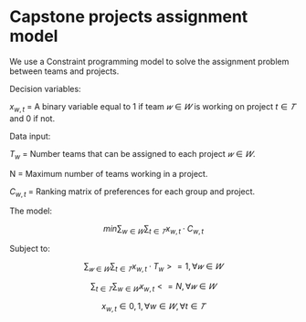 # Capstone projects assignment model

We use a Constraint programming model to solve the assignment problem between teams and projects.

Decision variables:

$x_{w,t}$ = A binary variable equal to 1 if team $𝑤∈𝑊$ is working on project $t∈𝑇$ and 0 if not.

Data input:

$T_{w}$ = Number teams that can be assigned to each project $𝑤∈𝑊$.

N = Maximum number of teams working in a project.

$C_{w,t}$ = Ranking matrix of preferences for each group and project.

The model:

$$ min \sum_{w∈𝑊} \sum_{t∈𝑇} x_{w, t} · C_{w, t} $$

Subject to:

$$ \sum_{𝑤∈𝑊} \sum_{t∈𝑇} x_{w,t} · T_{w}  >= 1,  \forall 𝑤∈𝑊 $$

$$ \sum_{t∈𝑇} \sum_{w∈𝑊} x_{w,t}  <= N,  \forall 𝑤∈𝑊 $$

$$ x_{w, t} ∈ {0, 1},  \forall w∈𝑊, \forall t∈𝑇  $$



